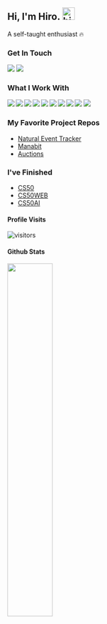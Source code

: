 ## Hi, I'm Hiro. <img src="https://user-images.githubusercontent.com/1303154/88677602-1635ba80-d120-11ea-84d8-d263ba5fc3c0.gif" width="28px" alt="hi">

A self-taught enthusiast :fire:

### Get In Touch  
<a align="left" href="mailto: hirohrmtk@gmail.com"><img src="https://img.shields.io/badge/Gmail-D14836?style=for-the-badge&logo=gmail&logoColor=white" /><a/>
<a href="https://www.hirotakada.com"><img src="https://img.shields.io/badge/website-000000?style=for-the-badge&logo=About.me&logoColor=white" /><a/>

### What I Work With

<img align="left" src="https://img.shields.io/badge/React-20232A?style=for-the-badge&logo=react&logoColor=61DAFB" />
<img align="left" src="https://img.shields.io/badge/Sass-CC6699?style=for-the-badge&logo=sass&logoColor=white" />
<img align="left" src="https://img.shields.io/badge/HTML5-E34F26?style=for-the-badge&logo=html5&logoColor=white" />
<img align="left" src="https://img.shields.io/badge/CSS3-1572B6?style=for-the-badge&logo=css3&logoColor=white" />
<img align="left" src="https://img.shields.io/badge/javascript-%23323330.svg?style=for-the-badge&logo=javascript&logoColor=%23F7DF1E"/>
<img align="left" src="https://img.shields.io/badge/bootstrap-%23563D7C.svg?style=for-the-badge&logo=bootstrap&logoColor=white" />
<img alegn="left" src="https://img.shields.io/badge/Python-FFD43B?style=for-the-badge&logo=python&logoColor=darkgreen" />
<img align="left" src="https://img.shields.io/badge/django-%23092E20.svg?style=for-the-badge&logo=django&logoColor=white" />
<img align="left" src="https://img.shields.io/badge/SQLite-07405E?style=for-the-badge&logo=sqlite&logoColor=white" />
<img src="https://img.shields.io/badge/Heroku-430098?style=for-the-badge&logo=heroku&logoColor=white" />

### My Favorite Project Repos
- [Natural Event Tracker](https://github.com/hrmtk/natural-event-tracker)
- [Manabit](https://github.com/hrmtk/django-quiz-app)
- [Auctions](https://github.com/hrmtk/django-commerce)

### I've Finished
- [CS50](https://cs50.harvard.edu/certificates/e32a940f-347c-431b-b036-b9556169bd8a)
- [CS50WEB](https://cs50.harvard.edu/certificates/f6ac2f57-ccf7-4d9c-a081-d978f823ea5a)
- [CS50AI](https://cs50.harvard.edu/certificates/1749160d-5177-4701-a146-7a38f7445892)

#### Profile Visits 

![visitors](https://visitor-badge.glitch.me/badge?page_id=hrmtk.hrmtk)

#### Github Stats

<img align="left" width="45%" src="https://github-readme-stats.vercel.app/api?username=hrmtk&hide=contribs&show_icons=true&theme=onedark" />
